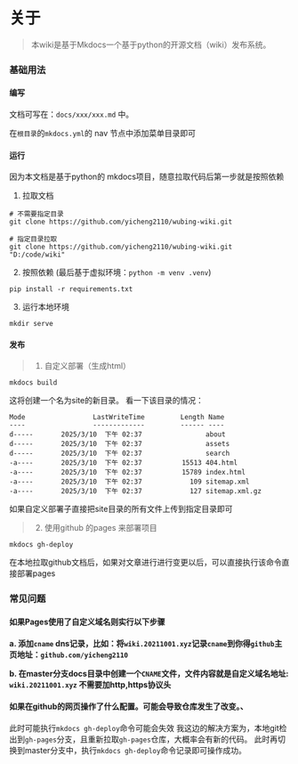 # 关于

> 本wiki是基于Mkdocs一个基于python的开源文档（wiki）发布系统。

### 基础用法

#### 编写

文档可写在：`docs/xxx/xxx.md` 中。

在`根目录`的`mkdocs.yml`的 nav 节点中添加菜单目录即可

#### 运行

因为本文档是基于python的 mkdocs项目，随意拉取代码后第一步就是按照依赖

1. 拉取文档
``` shell
# 不需要指定目录
git clone https://github.com/yicheng2110/wubing-wiki.git

# 指定目录拉取
git clone https://github.com/yicheng2110/wubing-wiki.git "D:/code/wiki"
```

2. 按照依赖 (最后基于虚拟环境：`python -m venv .venv`)
``` shell
pip install -r requirements.txt
```

3. 运行本地环境
``` shel
mkdir serve
```

#### 发布

> 1. 自定义部署（生成html）
``` shell
mkdocs build                                                                                
```

这将创建一个名为site的新目录。 看一下该目录的情况：
``` shell
Mode                 LastWriteTime         Length Name
----                 -------------         ------ ----
d-----       2025/3/10  下午 02:37                about
d-----       2025/3/10  下午 02:37                assets
d-----       2025/3/10  下午 02:37                search
-a----       2025/3/10  下午 02:37          15513 404.html
-a----       2025/3/10  下午 02:37          15789 index.html
-a----       2025/3/10  下午 02:37            109 sitemap.xml
-a----       2025/3/10  下午 02:37            127 sitemap.xml.gz
```

如果自定义部署子直接把site目录的所有文件上传到指定目录即可

> 2. 使用github 的pages 来部署项目
```shell
mkdocs gh-deploy
```
在本地拉取github文档后，如果对文章进行进行变更以后，可以直接执行该命令直接部署pages

### 常见问题
#### 如果Pages使用了自定义域名则实行以下步骤 

**a. 添加`cname` dns记录，比如：将`wiki.20211001.xyz`记录`cname`到你得`github`主页地址：`github.com/yicheng2110`**

**b. 在master分支docs目录中创建一个`CNAME`文件，文件内容就是自定义域名地址: `wiki.20211001.xyz` 不需要加http,https协议头**

#### 如果在github的网页操作了什么配置。可能会导致仓库发生了改变。、

此时可能执行`mkdocs gh-deploy`命令可能会失效
我这边的解决方案为，本地git检出到`gh-pages`分支，且重新拉取`gh-pages`仓库，大概率会有新的代码。
此时再切换到master分支中，执行`mkdocs gh-deploy`命令记录即可操作成功。